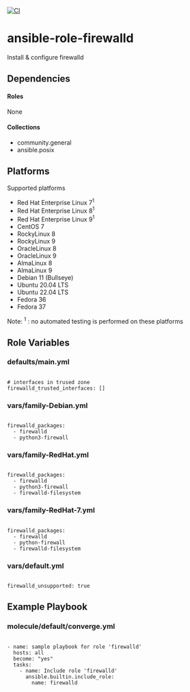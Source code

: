 [![CI](https://github.com/de-it-krachten/ansible-role-firewalld/workflows/CI/badge.svg?event=push)](https://github.com/de-it-krachten/ansible-role-firewalld/actions?query=workflow%3ACI)


# ansible-role-firewalld

Install & configure firewalld



## Dependencies

#### Roles
None

#### Collections
- community.general
- ansible.posix

## Platforms

Supported platforms

- Red Hat Enterprise Linux 7<sup>1</sup>
- Red Hat Enterprise Linux 8<sup>1</sup>
- Red Hat Enterprise Linux 9<sup>1</sup>
- CentOS 7
- RockyLinux 8
- RockyLinux 9
- OracleLinux 8
- OracleLinux 9
- AlmaLinux 8
- AlmaLinux 9
- Debian 11 (Bullseye)
- Ubuntu 20.04 LTS
- Ubuntu 22.04 LTS
- Fedora 36
- Fedora 37

Note:
<sup>1</sup> : no automated testing is performed on these platforms

## Role Variables
### defaults/main.yml
<pre><code>
# interfaces in trused zone
firewalld_trusted_interfaces: []
</pre></code>


### vars/family-Debian.yml
<pre><code>
firewalld_packages:
  - firewalld
  - python3-firewall
</pre></code>

### vars/family-RedHat.yml
<pre><code>
firewalld_packages:
  - firewalld
  - python3-firewall
  - firewalld-filesystem
</pre></code>

### vars/family-RedHat-7.yml
<pre><code>
firewalld_packages:
  - firewalld
  - python-firewall
  - firewalld-filesystem
</pre></code>

### vars/default.yml
<pre><code>
firewalld_unsupported: true
</pre></code>



## Example Playbook
### molecule/default/converge.yml
<pre><code>
- name: sample playbook for role 'firewalld'
  hosts: all
  become: "yes"
  tasks:
    - name: Include role 'firewalld'
      ansible.builtin.include_role:
        name: firewalld
</pre></code>

